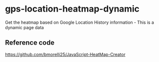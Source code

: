 # gps-location-heatmap-dynamic
Get the heatmap based on Google Location History information - This is a dynamic page data

## Reference code
https://github.com/bmorelli25/JavaScript-HeatMap-Creator
